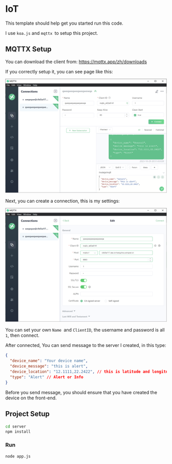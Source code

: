 # IoT

This template should help get you started run this code.

I use `koa.js` and `mqttx `to setup this project.

## MQTTX Setup

You can download the client from: https://mqttx.app/zh/downloads

If you correctly setup it, you can see page like this:

![image-20231030111712687](assets/image-20231030111712687.png)

Next, you can create a connection, this is my settings:

![image-20231030111818847](assets/image-20231030111818847.png)

You can set your own `Name `and `ClientID`, the username and password is all `1`, then connect.

After connected, You can send message to the server I created, in this type:

```json
{
  "device_name": "Your device name",
  "device_message": "this is alert",
  "device_location": "12.1111,22.2422", // this is latitude and longitude
  "type": "Alert" // Alert or Info
}
```

Before you send message, you should ensure that you have created the device on the front-end.

## Project Setup

```sh
cd server
npm install
```

### Run

```sh
node app.js
```

